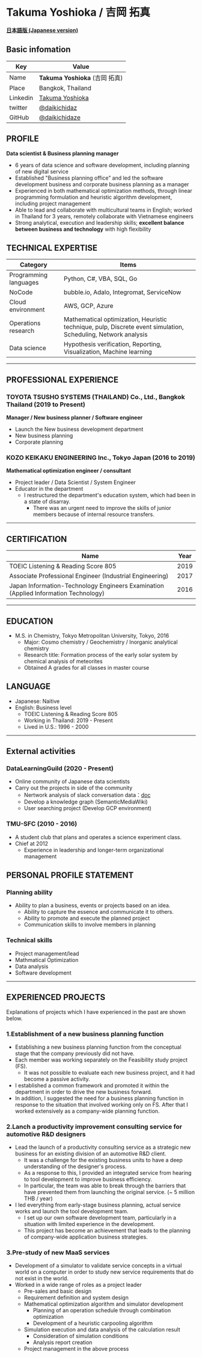 # Takuma Yoshioka / 吉岡 拓真

[**日本語版 (Japanese version)**](index.md)

## Basic infomation

| Key      | Value                                                           |
| -------- | --------------------------------------------------------------- |
| Name     | **Takuma Yoshioka** (吉岡 拓真)                                 |
| Place    | Bangkok, Thailand                                               |
| Linkedin | [Takuma Yoshioka](https://www.linkedin.com/in/takuma-yoshioka/) |
| twitter  | [@daikichidaz](https://twitter.com/daikichidaz)                 |
| GitHub   | [@daikichidaze](https://github.com/daikichidaze)                |

## PROFILE
**Data scientist & Business planning manager**

- 6 years of data science and software development, including planning of new digital service
- Established "Business planning office” and led the software development business and corporate business planning as a manager
- Experienced in both mathematical optimization methods, through linear programming formulation and heuristic algorithm development, including project management
- Able to lead and collaborate with multicultural teams in English; worked in Thailand for 3 years, remotely collaborate with Vietnamese engineers
- Strong analytical, execution and leadership skills; **excellent balance between business and technology** with high flexibility

## TECHNICAL EXPERTISE

|Category|Items|
|--------|-----|
|Programming languages| Python, C#, VBA, SQL, Go|
|NoCode|bubble.io, Adalo, Integromat, ServiceNow|
|Cloud environment|AWS, GCP, Azure|
|Operations research|Mathematical optimization, Heuristic technique, pulp, Discrete event simulation, Scheduling, Network analysis|
|Data science|Hypothesis verification, Reporting, Visualization, Machine learning|

---

## PROFESSIONAL EXPERIENCE

### TOYOTA TSUSHO SYSTEMS (THAILAND) Co., Ltd., Bangkok Thailand (2019 to Present)

**Manager / New business planner / Software engineer**

- Launch the New business development department
- New business planning
- Corporate planning

### KOZO KEIKAKU ENGINEERING Inc., Tokyo Japan (2016 to 2019)

**Mathematical optimization engineer / consultant**

- Project leader / Data Scientist / System Engineer
- Educator in the department
  - I restructured the department's education system, which had been in a state of disarray.
    - There was an urgent need to improve the skills of junior members because of internal resource transfers.

---

## CERTIFICATION

| Name                                                                                | Year |
| ----------------------------------------------------------------------------------- | ---- |
| TOEIC Listening & Reading Score 805                                                 | 2019 |
| Associate Professional Engineer (Industrial Engineering)                            | 2017 |
| Japan Information-Technology Engineers Examination (Applied Information Technology) | 2016 |


---

## EDUCATION

- M.S. in Chemistry, Tokyo Metropolitan University, Tokyo, 2016
   - Major: Cosmo chemistry / Geochemistry / Inorganic analytical chemistry
   - Research title: Formation process of the early solar system by chemical analysis of meteorites
   - Obtained A grades for all classes in master course

## LANGUAGE

- Japanese: Naitive
- English: Business level
  - TOEIC Listening & Reading Score 805
  - Working in Thailand: 2019 - Present
  - Lived in U.S.: 1996 - 2000

---
## External activities

### DataLearningGuild (2020 - Present)

- Online community of Japanese data scientists
- Carry out the projects in side of the community
  - Nertwork analysis of slack conversation data：[doc](https://speakerdeck.com/daikichidaze/slacknetutowakufen-xi)
  - Develop a knowledge graph (SemanticMediaWiki)
  - User searching project (Develop GCP environment)

### TMU-SFC (2010 - 2016)

- A student club that plans and operates a science experiment class.
- Chief at 2012
  - Experience in leadership and longer-term organizational management

## PERSONAL PROFILE STATEMENT

### Planning ability

- Ability to plan a business, events or projects based on an idea.
  - Ability to capture the essence and communicate it to others.
  - Ability to promote and execute the planned project
  - Communication skills to involve members in planning

### Technical skills

- Project management/lead
- Mathmatical Optimization
- Data analysis
- Software development

---

## EXPERIENCED PROJECTS

Explanations of projects which I have experienced in the past are shown below.

### 1.Establishment of a new business planning function

- Establishing a new business planning function from the conceptual stage that the company previously did not have.
- Each member was working separately on the Feasibility study project (FS).
  - It was not possible to evaluate each new business project, and it had become a passive activity.
- I established a common framework and promoted it within the department in order to drive the new business forward.
- In addition, I suggested the need for a business planning function in response to the situation that involved working only on FS. After that I worked extensively as a company-wide planning function.

### 2.Lanch a productivity improvement consulting service for automotive R&D designers

- Lead the launch of a productivity consulting service as a strategic new business for an existing division of an automotive R&D client.
  - It was a challenge for the existing business units to have a deep understanding of the designer's process.
  - As a response to this, I provided an integrated service from hearing to tool development to improve business efficiency.
  - In particular, the team was able to break through the barriers that have prevented them from launching the original service. (~ 5 million THB / year)
- I led everything from early-stage business planning, actual service works and launch the tool development team.
  - I set up our own software development team, particularly in a situation with limited experience in the development.
  - This project has become an achievement that leads to the planning of company-wide application business strategies.

### 3.Pre-study of new MaaS services

- Development of a simulator to validate service concepts in a virtual world on a computer in order to study new service requirements that do not exist in the world.
- Worked in a wide range of roles as a project leader
  - Pre-sales and basic design
  - Requirement definition and system design
  - Mathematical optimization algorithm and simulator development
    - Planning of an operation schedule through combination optimization
    - Development of a heuristic carpooling algorithm
  - Simulation execution and data analysis of the calculation result
    - Consideration of simulation conditions
    - Analysis report creation
  - Project management in the above process
